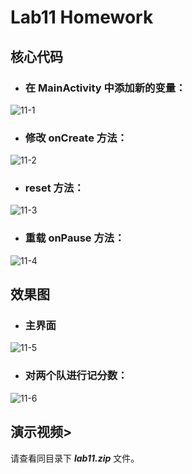 # Lab11 Homework
>
## 核心代码
>
- ### 在 MainActivity 中添加新的变量：
![11-1](https://github.com/IVY-1999/android_1813066/blob/main/image/lab11/11-1.png)
>
- ### 修改 onCreate 方法：
![11-2](https://github.com/IVY-1999/android_1813066/blob/main/image/lab11/11-2.png)
>
- ### reset 方法：
![11-3](https://github.com/IVY-1999/android_1813066/blob/main/image/lab11/11-3.png)
>
- ### 重载 onPause 方法：
![11-4](https://github.com/IVY-1999/android_1813066/blob/main/image/lab11/11-4.png)
>
## 效果图
>
- ### 主界面
![11-5](https://github.com/IVY-1999/android_1813066/blob/main/image/lab11/11-5.png)
>
- ### 对两个队进行记分数：
![11-6](https://github.com/IVY-1999/android_1813066/blob/main/image/lab11/11-6.png)
>
## 演示视频>
>
请查看同目录下 ***lab11.zip*** 文件。
